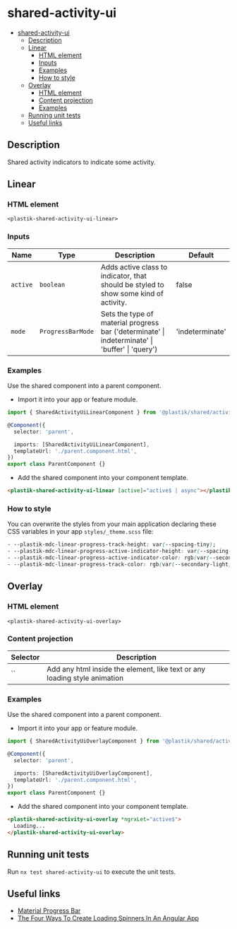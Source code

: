 # shared-activity-ui

- [shared-activity-ui](#shared-activity-ui)
  - [Description](#description)
  - [Linear](#linear)
    - [HTML element](#html-element)
    - [Inputs](#inputs)
    - [Examples](#examples)
    - [How to style](#how-to-style)
  - [Overlay](#overlay)
    - [HTML element](#html-element-1)
    - [Content projection](#content-projection)
    - [Examples](#examples-1)
  - [Running unit tests](#running-unit-tests)
  - [Useful links](#useful-links)

## Description

Shared activity indicators to indicate some activity.

## Linear

### HTML element

`<plastik-shared-activity-ui-linear>`

### Inputs

| Name     | Type              | Description                                                                                     | Default         |
| -------- | ----------------- | ----------------------------------------------------------------------------------------------- | --------------- |
| `active` | `boolean`         | Adds active class to indicator, that should be styled to show some kind of activity.            | false           |
| `mode`   | `ProgressBarMode` | Sets the type of material progress bar ('determinate' \| indeterminate' \| 'buffer' \| 'query') | 'indeterminate' |

### Examples

Use the shared component into a parent component.

- Import it into your app or feature module.

```typescript
import { SharedActivityUiLinearComponent } from '@plastik/shared/activity/ui';

@Component({
  selector: 'parent',

  imports: [SharedActivityUiLinearComponent],
  templateUrl: './parent.component.html',
})
export class ParentComponent {}
```

- Add the shared component into your component template.

```html
<plastik-shared-activity-ui-linear [active]="active$ | async"></plastik-shared-activity-ui-linear>
```

### How to style

You can overwrite the styles from your main application declaring these CSS variables in your app `styles/_theme.scss` file:

```css
- --plastik-mdc-linear-progress-track-height: var(--spacing-tiny);
- --plastik-mdc-linear-progress-active-indicator-height: var(--spacing-tiny);
- --plastik-mdc-linear-progress-active-indicator-color: rgb(var(--secondary-dark));
- --plastik-mdc-linear-progress-track-color: rgb(var(--secondary-light));
```

## Overlay

### HTML element

`<plastik-shared-activity-ui-overlay>`

### Content projection

| Selector | Description                                                               |
| -------- | ------------------------------------------------------------------------- |
| ``       | Add any html inside the element, like text or any loading style animation |

### Examples

Use the shared component into a parent component.

- Import it into your app or feature module.

```typescript
import { SharedActivityUiOverlayComponent } from '@plastik/shared/activity/ui';

@Component({
  selector: 'parent',

  imports: [SharedActivityUiOverlayComponent],
  templateUrl: './parent.component.html',
})
export class ParentComponent {}
```

- Add the shared component into your component template.

```html
<plastik-shared-activity-ui-overlay *ngrxLet="active$">
  Loading...
</plastik-shared-activity-ui-overlay>
```

## Running unit tests

Run `nx test shared-activity-ui` to execute the unit tests.

## Useful links

- [Material Progress Bar](https://material.angular.io/components/progress-bar/overview)
- [The Four Ways To Create Loading Spinners In An Angular App](https://christianlydemann.com/four-ways-to-create-loading-spinners-in-an-angular-app/)
